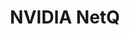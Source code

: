 ---
title: NVIDIA NetQ
layout: pdf
product: Cumulus NetQ
type: pdf
bookhidden: true
version: "4.10"
imgData: cumulus-netq
siteSlug: cumulus-netq
pdfhidden: true
---